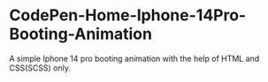 # CodePen-Home-Iphone-14Pro-Booting-Animation
A simple Iphone 14 pro booting animation  with the help of HTML and CSS(SCSS) only.
